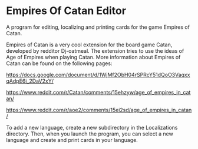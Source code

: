 # Empires Of Catan Editor

A program for editing, localizing and printing cards for the game Empires of Catan.

Empires of Catan is a very cool extension for the board game Catan, developed by redditor Dj-oatmeal. The extension tries to use the ideas of Age of Empires when playing Catan. More information about Empires of Catan can be found on the following pages:

https://docs.google.com/document/d/1WjMf2ObH04rSPRcY51dQoO3VaqxxqAdpE6i_2DaV2xY/

https://www.reddit.com/r/Catan/comments/15ehzyw/age_of_empires_in_catan/

https://www.reddit.com/r/aoe2/comments/15ei2sd/age_of_empires_in_catan/

To add a new language, create a new subdirectory in the Localizations directory. Then, when you launch the program, you can select a new language and create and print cards in your language.
